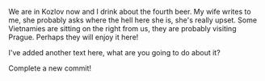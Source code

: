 
We are in Kozlov now and I drink about the fourth beer. My wife writes to me, she probably asks where the hell here she is, she's really upset.
Some Vietnamies are sitting on the right from us, they are probably visiting Prague. Perhaps they will enjoy it here!

I've added another text here, what are you going to do about it?

Complete a new commit!